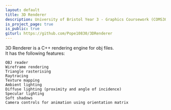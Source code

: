 ```yaml
---
layout: default
title: 3D Renderer
description: University of Bristol Year 3 - Graphics Coursework (COMS30020)
is_project_page: true
is_public: true
giturl: https://github.com/Pope10830/3DRenderer
---
```


3D Renderer is a C++ rendering engine for obj files.  
It has the following features:  
```
OBJ reader
Wireframe rendering
Triangle rasterising
Raytracing
Texture mapping
Ambient lighting
Diffuse lighting (proximity and angle of incidence)
Specular lighting
Soft shadows
Camera controls for animation using orientation matrix
```
